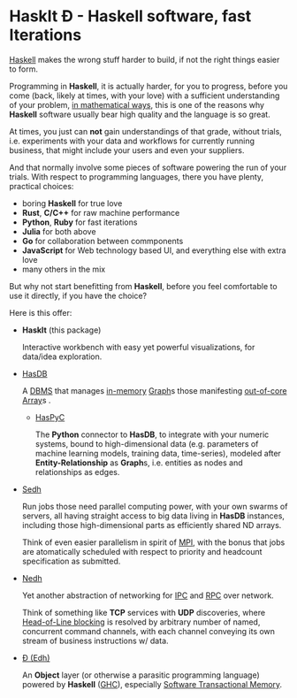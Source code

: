 # HaskIt Đ - Haskell software, fast Iterations

[Haskell](https://haskell.org)
makes the wrong stuff harder to build, if not the right
things easier to form.

Programming in **Haskell**, it is actually harder, for you to progress,
before you come (back, likely at times, with your love) with a sufficient
understanding of your problem,
[in mathematical ways](https://arxiv.org/abs/1904.07968),
this is one of the reasons why **Haskell** software usually bear high
quality and the language is so great.

At times, you just can **not** gain understandings of that grade, without
trials, i.e. experiments with your data and workflows for currently
running business, that might include your users and even your suppliers.

And that normally involve some pieces of software powering the run of
your trials. With respect to programming languages, there you have plenty,
practical choices:

- boring **Haskell** for true love
- **Rust**, **C/C++** for raw machine performance
- **Python**, **Ruby** for fast iterations
- **Julia** for both above
- **Go** for collaboration between commponents
- **JavaScript** for Web technology based UI, and everything else with extra love
- many others in the mix

But why not start benefitting from **Haskell**, before you feel comfortable
to use it directly, if you have the choice?

Here is this offer:

- **HaskIt** (this package)

  Interactive workbench with easy yet powerful visualizations, for data/idea
  exploration.

- [HasDB](https://github.com/e-wrks/hasdb)

  A
  [DBMS](https://en.wikipedia.org/wiki/Database#Database_management_system)
  that manages
  [in-memory](https://en.wikipedia.org/wiki/In-memory_database)
  [Graph](https://en.wikipedia.org/wiki/Graph_database)s
  those manifesting
  [out-of-core](https://en.wikipedia.org/wiki/Out-of-core)
  [Array](https://en.wikipedia.org/wiki/Array_DBMS)s
  .

  - [HasPyC](https://github.com/e-wrks/haspyc)

    The **Python** connector to **HasDB**, to integrate with your numeric
    systems, bound to high-dimensional data (e.g. parameters of machine
    learning models, training data, time-series), modeled after
    **Entity-Relationship** as **Graph**s, i.e. entities as nodes and
    relationships as edges.

- [Sedh](https://github.com/e-wrks/sedh)

  Run jobs those need parallel computing power, with your own swarms of
  servers, all having straight access to big data living in **HasDB**
  instances, including those high-dimensional parts as efficiently shared
  ND arrays.

  Think of even easier parallelism in spirit of
  [MPI](https://www.mpi-forum.org),
  with the bonus that jobs are atomatically scheduled with respect to
  priority and headcount specification as submitted.

- [Nedh](https://github.com/e-wrks/nedh)

  Yet another abstraction of networking for
  [IPC](https://en.wikipedia.org/wiki/Inter-process_communication)
  and
  [RPC](https://en.wikipedia.org/wiki/Remote_procedure_call)
  over network.

  Think of something like **TCP** services with **UDP** discoveries, where
  [Head-of-Line blocking](https://en.wikipedia.org/wiki/Head-of-line_blocking)
  is resolved by arbitrary number of named, concurrent command channels, with
  each channel conveying its own stream of business instructions w/ data.

- [Đ (Edh)](https://github.com/e-wrks/edh)

  An **Object** layer (or otherwise a parasitic programming language)
  powered by **Haskell** ([GHC](https://haskell.org/ghc)), especially
  [Software Transactional Memory](http://hackage.haskell.org/package/stm).
